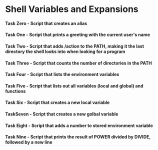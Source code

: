 # Shell Variables and Expansions
#### Task Zero - Script that creates an alias
#### Task One - Script that prints a greeting with the current user's name
#### Task Two - Script that adds /action to the PATH, making it the last directory the shell looks into when looking for a program
#### Task Three - Script that counts the number of directories in the PATH
#### Task Four - Script that lists the environment variables
#### Task Five - Script that lists out all variables (local and global) and functions
#### Task Six - Script that creates a new local variable
#### TaskSeven - Script that creates a new golbal variable
#### Task Eight - Script that adds a number to stored environment variable
 #### Task Nine - Script that prints the result of POWER divided by DIVIDE, followed by a new line
